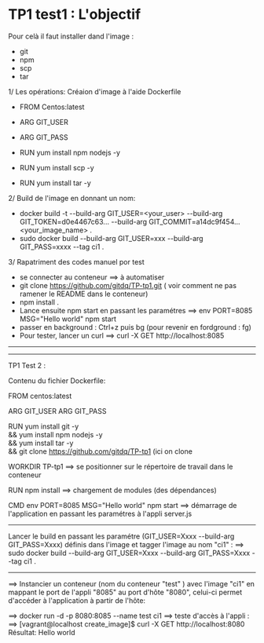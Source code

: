 # TP1 test1 : L'objectif 

Pour celà il faut installer dand l'image :

- git
- npm
- scp
- tar

1/ Les opérations: Créaion d'image à l'aide Dockerfile

* FROM Centos:latest
* ARG GIT_USER
* ARG GIT_PASS

* RUN yum install npm nodejs -y
* RUN yum install scp -y
* RUN yum install tar -y

2/ Build de l'image en donnant un nom:

* docker build -t --build-arg GIT_USER=<your_user> --build-arg GIT_TOKEN=d0e4467c63... --build-arg GIT_COMMIT=a14dc9f454... <your_image_name> .
* sudo docker build --build-arg GIT_USER=xxx --build-arg GIT_PASS=xxxx --tag ci1 .

3/ Rapatriment des codes manuel por test

* se connecter au conteneur ==> à automatiser
* git clone https://github.com/gitdq/TP-tp1.git ( voir comment ne pas ramener le README dans le conteneur)
* npm install .
* Lance ensuite npm start en passant les paramétres ==>  env PORT=8085 MSG="Hello world" npm start
* passer en background : Ctrl+z puis bg (pour revenir en fordground : fg)
* Pour tester, lancer un curl ==> curl -X GET http://localhost:8085
*******************************************************************************************************************************

*******************************************************************************************************************************

TP1 Test 2 :

Contenu du fichier Dockerfile:

FROM centos:latest

ARG GIT_USER
ARG GIT_PASS

RUN yum install git -y \
&& yum install npm nodejs -y \
&& yum install tar -y \
&& git clone https://github.com/gitdq/TP-tp1 (ici on clone

WORKDIR TP-tp1 ==> se positionner sur le répertoire de travail dans le conteneur

RUN npm install ==> chargement de modules (des dépendances)

CMD env PORT=8085 MSG="Hello world" npm start ==> démarrage de l'application en passant les paramétres à l'appli server.js
******************

Lancer le build en passant les paramétre (GIT_USER=Xxxx --build-arg GIT_PASS=Xxxx) définis dans l'image et tagger l'image au nom "ci1" : ==> sudo docker build --build-arg GIT_USER=Xxxx --build-arg GIT_PASS=Xxxx --tag ci1 .

*******************

==> Instancier un conteneur (nom du conteneur "test" )  avec l'image "ci1" en mappant le port de l'appli "8085" au port d'hôte "8080", celui-ci permet d'accéder à l'application à partir de l'hôte:

==> docker run -d -p 8080:8085 --name test ci1
==> teste d'accès à l'appli : 
    ==> [vagrant@localhost create_image]$ curl -X GET http://localhost:8080
        Résultat: Hello world
